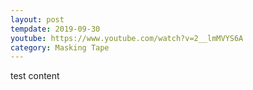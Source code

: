 ```yaml
---
layout: post
tempdate: 2019-09-30
youtube: https://www.youtube.com/watch?v=2__lmMVYS6A
category: Masking Tape
---
```

test content